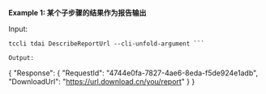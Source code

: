 **Example 1: 某个子步骤的结果作为报告输出**



Input: 

```
tccli tdai DescribeReportUrl --cli-unfold-argument ```

Output: 
```
{
    "Response": {
        "RequestId": "4744e0fa-7827-4ae6-8eda-f5de924e1adb",
        "DownloadUrl": "https://url.download.cn/you/report"
    }
}
```

